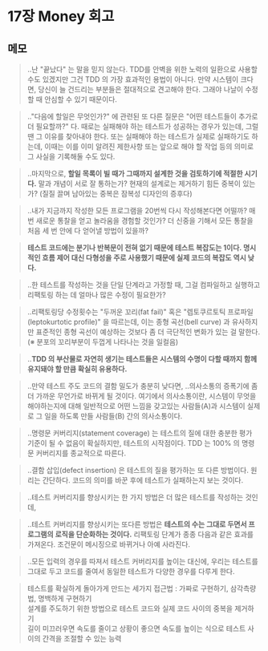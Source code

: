 # 17장 Money 회고


## 메모

> ..난 "끝났다" 는 말을 믿지 않는다. TDD를 안벽을 위한 노력의 일환으로 사용할 수도 있겠지만 그건 TDD 의 가장 효과적인 용법이 아니다. 만약 시스템이 크다면, 당신이 늘 건드리는 부분들은 절대적으로 견고해야 한다. 그래야 나날이 수정할 때 안심할 수 있기 때문이다.

> .."다음에 할일은 무엇인가?" 에 관련된 또 다른 질문은 "어떤 테스트들이 추가로 더 필요할까?" 다. 때로는 실패해야 하는 테스트가 성공하는 경우가 있는데, 그럴 땐 그 이유를 찾아내야 한다. 또는 실패해야 하는 테스트가 실제로 실패하기도 하는데, 이때는 이를 이미 알려진 제한사항 또는 앞으로 해야 할 작업 등의 의미로 그 사실을 기록해둘 수도 있다.

> ..마지막으로, **할일 목록이 빌 때가 그때까지 설계한 것을 검토하기에 적절한 시기다.** 말과 개념이 서로 잘 통하는가? 현재의 설계로는 제거하기 힘든 중복이 있는가? (질질 끌며 남아있는 중복은 잠복성 디자인의 증후다)

> ..내가 지금까지 작성한 모든 프로그램을 20번씩 다시 작성해본다면 어떨까? 매번 새로운 통찰을 얻고 놀라움을 경험할 것인가? 더 신중을 기해서 모든 통찰을 처음 세 번 안에 다 얻어낼 방법이 있을까?

> **테스트 코드에는 분기나 반복문이 전혀 없기 때문에 테스트 복잡도는 1이다. 명시적인 흐름 제어 대신 다형성을 주로 사용했기 때문에 실제 코드의 복잡도 역시 낮다.**

> ..한 테스트를 작성하는 것을 단일 단계라고 가정할 때, 그걸 컴파일하고 실행하고 리팩토링 하는 데 얼마나 많은 수정이 필요한가?

> ..리팩토링당 수정횟수는 "두꺼운 꼬리(fat fail)" 혹은 "렙토쿠르토틱 프로파일(leptokurtotic profile)" 을 따르는데, 이는 종형 곡선(bell curve) 과 유사하지만 표준적인 종형 곡선이 예상하는 것보다 좀 더 극단적인 변화가 있는 걸 말한다.
  (※ 분포의 꼬리부분이 두껍게 나타나는 것을 일컬음)

> ..**TDD 의 부산물로 자연히 생기는 테스트들은 시스템의 수명이 다할 때까지 함께 유지돼야 할 만큼 확실히 유용하다.**

> ..만약 테스트 주도 코드의 결함 밀도가 충분히 낮다면, ..의사소통의 증폭기에 좀더 가까운 무언가로 바뀌게 될 것이다. 여기에서 의사소통이란, 시스템이 무엇을 해야하는지에 대해 일반적으로 어떤 느낌을 갖고있는 사람들(A)과 시스템이 실제로 그 일을 하도록 만들 사람들(B) 간의 의사소통이다.

> ..명령문 커버리지(statement coverage) 는 테스트의 질에 대한 충분한 평가 기준이 될 수 없음이 확실하지만, 테스트의 시작점이다. TDD 는 100% 의 명령문 커버리지를 종교적으로 따른다.

> ..결함 삽입(defect insertion) 은 테스트의 질을 평가하는 또 다른 방법이다. 원리는 간단하다. 코드의 의미를 바꾼 후에 테스트가 실패하는지 보는 것이다.

> ..테스트 커버리지를 향상시키는 한 가지 방법은 더 많은 테스트를 작성하는 것인데,

> ..테스트 커버리지를 향상시키는 또다른 방법은 **테스트의 수는 그대로 두면서 프로그램의 로직을 단순화하는 것이다.** 리팩토링 단계가 종종 다음과 같은 효과를 가져온다. 조건문이 메시징으로 바뀌거나 아예 사라진다.

> ..모든 입력의 경우를 따져서 테스트 커버리지를 높이는 대신에, 우리는 테스트를 그대로 두고 코드를 줄여서 동일한 테스트가 다양한 경우를 다루게 한다.

> 테스트를 확실하게 돌아가게 만드는 세가지 접근법 : 가짜로 구현하기, 삼각측량법, 명백하게 구현하기  
> 설계를 주도하기 위한 방법으로 테스트 코드와 실제 코드 사이의 중복을 제거하기  
> 길이 미끄러우면 속도를 줄이고 상황이 좋으면 속도를 높이는 식으로 테스트 사이의 간격을 조절할 수 있는 능력  

